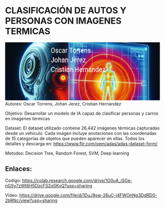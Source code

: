 <h1>CLASIFICACIÓN DE AUTOS Y PERSONAS CON IMAGENES TERMICAS</h1>

![Banner](image.png)
Autores: Oscar Torrens, Johan Jerez, Cristian Hernandez

Objetivo: Desarrollar un modelo de IA capaz de clasificar personas y carros en imagenes termicas


Dataset: El dataset utilizado contiene 26,442 imágenes térmicas capturadas desde un vehículo. Cada imagen incluye anotaciones con las coordenadas de 15 categorías de objetos que pueden aparecer en ellas. Todos los detalles y descarga en: https://www.flir.com/oem/adas/adas-dataset-form/

Metodos: Decision Tree, Random Forest, SVM, Deep learning

## Enlaces:

Codigo: https://colab.research.google.com/drive/1G0uA_iSGe-nGSy7zWt6H5DzcFS2qSKyQ?usp=sharing

Video: https://drive.google.com/file/d/1DuJ9sw-26uC-j4FWOnNg3DdRD0-2bRNc/view?usp=sharing
